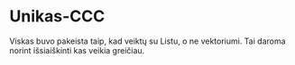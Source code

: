 # Unikas-CCC
Viskas buvo pakeista taip, kad veiktų su Listu, o ne vektoriumi. Tai daroma norint išsiaiškinti kas veikia greičiau.

